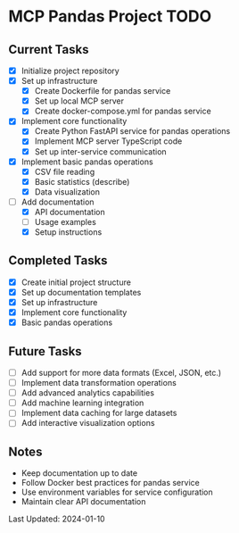 # MCP Pandas Project TODO

## Current Tasks
- [x] Initialize project repository
- [x] Set up infrastructure
  - [x] Create Dockerfile for pandas service
  - [x] Set up local MCP server
  - [x] Create docker-compose.yml for pandas service
- [x] Implement core functionality
  - [x] Create Python FastAPI service for pandas operations
  - [x] Implement MCP server TypeScript code
  - [x] Set up inter-service communication
- [x] Implement basic pandas operations
  - [x] CSV file reading
  - [x] Basic statistics (describe)
  - [x] Data visualization
- [ ] Add documentation
  - [x] API documentation
  - [ ] Usage examples
  - [x] Setup instructions

## Completed Tasks
- [x] Create initial project structure
- [x] Set up documentation templates
- [x] Set up infrastructure
- [x] Implement core functionality
- [x] Basic pandas operations

## Future Tasks
- [ ] Add support for more data formats (Excel, JSON, etc.)
- [ ] Implement data transformation operations
- [ ] Add advanced analytics capabilities
- [ ] Add machine learning integration
- [ ] Implement data caching for large datasets
- [ ] Add interactive visualization options

## Notes
- Keep documentation up to date
- Follow Docker best practices for pandas service
- Use environment variables for service configuration
- Maintain clear API documentation

Last Updated: 2024-01-10
